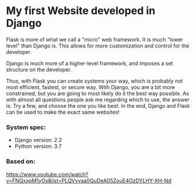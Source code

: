 # My first Website developed in Django

Flask is more of what we call a "micro" web framework. It is much "lower level" than Django is. This allows for more customization and control for the developer.

Django is much more of a higher-level framework, and imposes a set structure on the developer.

Thus, with Flask you can create systems your way, which is probably not most efficient, fastest, or secure way. With Django, you are a bit more constrained, but you are going to most likely do it the best way possible. As with almost all questions people ask me regarding which to use, the answer is: Try a few, and choose the one you like best. In the end, Django and Flask can be used to make the exact same websites!

### System spec:
- Django version: 2.2
- Python version: 3.7

### Based on:
https://www.youtube.com/watch?v=FNQxxpM1yOs&list=PLQVvvaa0QuDeA05ZouE4OzDYLHY-XH-Nd
